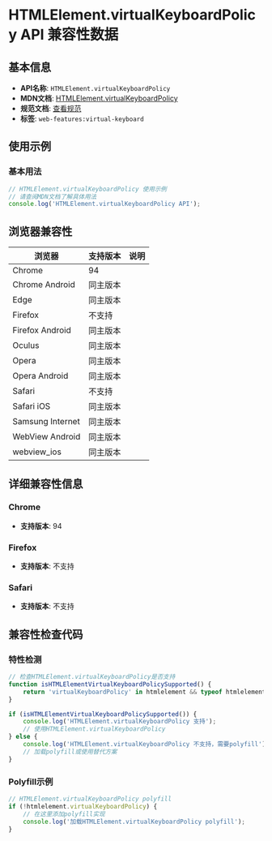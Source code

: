 # HTMLElement.virtualKeyboardPolicy API 兼容性数据

## 基本信息

- **API名称**: `HTMLElement.virtualKeyboardPolicy`
- **MDN文档**: [HTMLElement.virtualKeyboardPolicy](https://developer.mozilla.org/docs/Web/API/HTMLElement/virtualKeyboardPolicy)
- **规范文档**: [查看规范](https://w3c.github.io/virtual-keyboard/#dom-elementcontenteditable-virtualkeyboardpolicy)
- **标签**: `web-features:virtual-keyboard`

## 使用示例

### 基本用法

```javascript
// HTMLElement.virtualKeyboardPolicy 使用示例
// 请查阅MDN文档了解具体用法
console.log('HTMLElement.virtualKeyboardPolicy API');
```

## 浏览器兼容性

| 浏览器 | 支持版本 | 说明 |
|--------|----------|------|
| Chrome | 94 |  |
| Chrome Android | 同主版本 |  |
| Edge | 同主版本 |  |
| Firefox | 不支持 |  |
| Firefox Android | 同主版本 |  |
| Oculus | 同主版本 |  |
| Opera | 同主版本 |  |
| Opera Android | 同主版本 |  |
| Safari | 不支持 |  |
| Safari iOS | 同主版本 |  |
| Samsung Internet | 同主版本 |  |
| WebView Android | 同主版本 |  |
| webview_ios | 同主版本 |  |

## 详细兼容性信息

### Chrome

- **支持版本**: 94

### Firefox

- **支持版本**: 不支持

### Safari

- **支持版本**: 不支持

## 兼容性检查代码

### 特性检测

```javascript
// 检查HTMLElement.virtualKeyboardPolicy是否支持
function isHTMLElementVirtualKeyboardPolicySupported() {
    return 'virtualKeyboardPolicy' in htmlelement && typeof htmlelement.virtualKeyboardPolicy === 'function';
}

if (isHTMLElementVirtualKeyboardPolicySupported()) {
    console.log('HTMLElement.virtualKeyboardPolicy 支持');
    // 使用HTMLElement.virtualKeyboardPolicy
} else {
    console.log('HTMLElement.virtualKeyboardPolicy 不支持，需要polyfill');
    // 加载polyfill或使用替代方案
}
```

### Polyfill示例

```javascript
// HTMLElement.virtualKeyboardPolicy polyfill
if (!htmlelement.virtualKeyboardPolicy) {
    // 在这里添加polyfill实现
    console.log('加载HTMLElement.virtualKeyboardPolicy polyfill');
}
```

